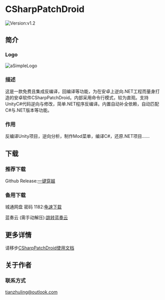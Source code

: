 # CSharpPatchDroid 
![Version:v1.2](https://img.shields.io/badge/version-v1.2-blue
)
## 简介
### Logo
![aSimpleLogo](https://tianzhuling.github.io/CSharpPatchDroid/v1.0/doc/icon.png)
### 描述
这是一款免费且集成反编译，回编译等功能，为在安卓上逆向.NET工程而量身打造的安卓软件CSharpPatchDroid。内部采用命令行模式，较为直观。支持UnityC#代码逆向与修改，简单.NET程序反编译。内置自动补全依赖，自动匹配C#与.NET版本等功能。
### 作用
反编译Unity项目，逆向分析，制作Mod菜单，编译C#，还原.NET项目……
## 下载
### 推荐下载
Github Release:[一键穿越](https://github.com/tianzhuling/CSharpPatchDroid/releases/)


### 备用下载
城通网盘 密码 1182:[龟速下载](https://url72.ctfile.com/d/65372172-154364193-925301?p=1182) 

蓝奏云 (需手动解压):[跳转蓝奏云](https://wwgc.lanzn.com/iCZI333fsxle)
## 更多详情
请移步[CSharpPatchDroid使用文档](https://tianzhuling.github.io/CSharpPatchDroid/v1.0/doc/index.html)
## 关于作者
### 联系方式
tianzhuling@outlook.com
